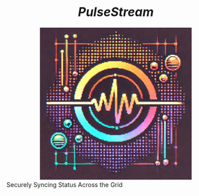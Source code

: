 <div align="center">
  <h1><em>PulseStream</em></h1>
  <img src="PulseStream.png" width="350">
</div>
Securely Syncing Status Across the Grid
